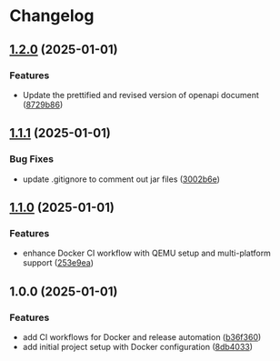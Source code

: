 # Changelog

## [1.2.0](https://github.com/petercool/ib-cp-gateway-docker/compare/v1.1.1...v1.2.0) (2025-01-01)


### Features

* Update the prettified and revised version of openapi document ([8729b86](https://github.com/petercool/ib-cp-gateway-docker/commit/8729b867744ada8a3b621bacb90e7efa27f11f4b))

## [1.1.1](https://github.com/petercool/ib-cp-gateway-docker/compare/v1.1.0...v1.1.1) (2025-01-01)


### Bug Fixes

* update .gitignore to comment out jar files ([3002b6e](https://github.com/petercool/ib-cp-gateway-docker/commit/3002b6e3ab25c2644bc608d361c0088442d05e5b))

## [1.1.0](https://github.com/petercool/ib-cp-gateway-docker/compare/v1.0.0...v1.1.0) (2025-01-01)


### Features

* enhance Docker CI workflow with QEMU setup and multi-platform support ([253e9ea](https://github.com/petercool/ib-cp-gateway-docker/commit/253e9eacb639be28a5304802705f41a71d0e9032))

## 1.0.0 (2025-01-01)


### Features

* add CI workflows for Docker and release automation ([b36f360](https://github.com/petercool/ib-cp-gateway-docker/commit/b36f360582868939edb16ad85b8d275b6f00e6cb))
* add initial project setup with Docker configuration ([8db4033](https://github.com/petercool/ib-cp-gateway-docker/commit/8db40337af9658388273fa9928ded05953512d58))
